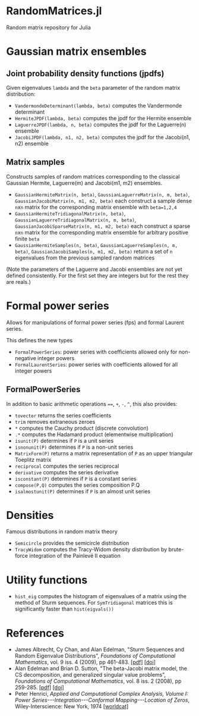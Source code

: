RandomMatrices.jl
=================

Random matrix repository for Julia

# Gaussian matrix ensembles

## Joint probability density functions (jpdfs)

Given eigenvalues `lambda` and the `beta` parameter of the random matrix distribution:

- `VandermondeDeterminant(lambda, beta)` computes the Vandermonde determinant
- `HermiteJPDF(lambda, beta)` computes the jpdf for the Hermite ensemble
- `LaguerreJPDF(lambda, n, beta)` computes the jpdf for the Laguerre(n) ensemble
- `JacobiJPDF(lambda, n1, n2, beta)` computes the jpdf for the Jacobi(n1, n2) ensemble

## Matrix samples

Constructs samples of random matrices corresponding to the classical Gaussian
Hermite, Laguerre(m) and Jacobi(m1, m2) ensembles.

- `GaussianHermiteMatrix(n, beta)`, `GaussianLaguerreMatrix(n, m, beta)`,
   `GaussianJacobiMatrix(n, m1, m2, beta)`
   each construct a sample dense `n`x`n` matrix for the corresponding matrix ensemble with `beta=1,2,4`
- `GaussianHermiteTridiagonalMatrix(n, beta)`, `GaussianLaguerreTridiagonalMatrix(n, m, beta)`,
  `GaussianJacobiSparseMatrix(n, m1, m2, beta)` each construct a sparse `n`x`n` matrix for the
  corresponding matrix ensemble for arbitrary positive finite `beta`
- `GaussianHermiteSamples(n, beta)`, `GaussianLaguerreSamples(n, m, beta)`,
  `GaussianJacobiSamples(n, m1, m2, beta)` return a set of `n` eigenvalues from the previous sampled
   random matrices

(Note the parameters of the Laguerre and Jacobi ensembles are not yet defined consistently.
For the first set they are integers but for the rest they are reals.)

# Formal power series

Allows for manipulations of formal power series (fps) and formal Laurent series.

This defines the new types
- `FormalPowerSeries`: power series with coefficients allowed only for non-negative integer powers
- `FormalLaurentSeries`: power series with coefficients allowed for all integer powers

## FormalPowerSeries

In addition to basic arithmetic operations `==`, `+`, `-`, `^`, this also provides:

- `tovector` returns the series coefficients
- `trim` removes extraneous zeroes
- `*` computes the Cauchy product (discrete convolution)
- `.*` computes the Hadamard product (elementwise multiplication)
- `isunit(P)` determines if `P` is a unit series
- `isnonunit(P)` determines if `P` is a non-unit series
- `MatrixForm(P)` returns a matrix representation of `P` as an upper triangular Toeplitz matrix
- `reciprocal` computes the series reciprocal
- `derivative` computes the series derivative
- `isconstant(P)` determines if `P` is a constant series
- `compose(P,Q)` computes the series composition P.Q
- `isalmostunit(P)` determines if `P` is an almost unit series

# Densities

Famous distributions in random matrix theory

- `Semicircle` provides the semicircle distribution
- `TracyWidom` computes the Tracy-Widom density distribution by brute-force integration of the Painlevé II equation

# Utility functions

- `hist_eig` computes the histogram of eigenvalues of a matrix using the method of Sturm sequences.
  For `SymTridiagonal` matrices this is significantly faster than `hist(eigvals())`

# References
- James Albrecht, Cy Chan, and Alan Edelman, "Sturm Sequences and Random Eigenvalue Distributions", *Foundations of Computational Mathematics*, vol. 9 iss. 4 (2009), pp 461-483. [[pdf]](www-math.mit.edu/~edelman/homepage/papers/sturm.pdf) [[doi]](http://dx.doi.org/10.1007/s10208-008-9037-x)
- Alan Edelman and Brian D. Sutton, "The beta-Jacobi matrix model, the CS decomposition, and generalized singular value problems", *Foundations of Computational Mathematics*, vol. 8 iss. 2 (2008), pp 259-285. [[pdf]](http://www-math.mit.edu/~edelman/homepage/papers/betajacobi.pdf) [[doi]](http://dx.doi.org/10.1007/s10208-006-0215-9)
- Peter Henrici, *Applied and Computational Complex Analysis, Volume I: Power Series---Integration---Conformal Mapping---Location of Zeros*, Wiley-Interscience: New York, 1974 [[worldcat]](http://www.worldcat.org/title/applied-and-computational-complex-analysis/oclc/746035)

